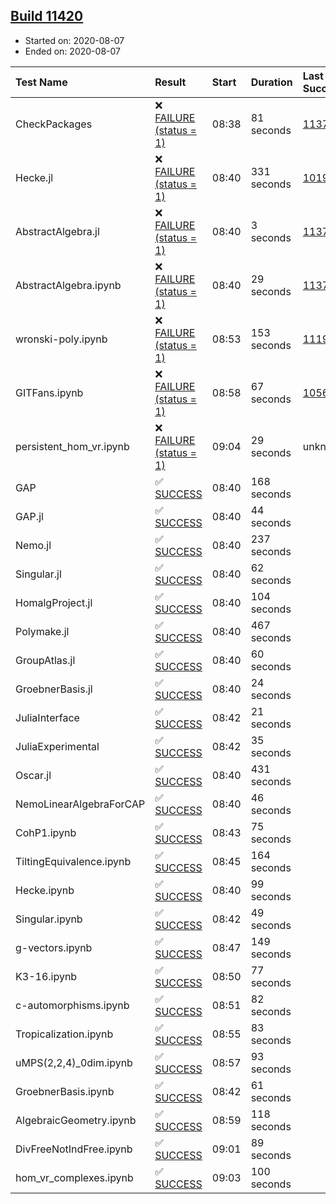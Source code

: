 ## [Build 11420](https://oscarci.mathematik.uni-kl.de/job/oscar/11420/)

* Started on: 2020-08-07
* Ended on: 2020-08-07

| Test Name    | Result | Start | Duration | Last Success | First Failure |
|:-------------|:-------|:------|:---------|:-------------|:--------------|
| CheckPackages | ❌ [FAILURE (status = 1)](https://oscarci.mathematik.uni-kl.de/job/oscar/11420/artifact/logs/build-11420/CheckPackages.log) | 08:38 | 81 seconds | [11376](https://oscarci.mathematik.uni-kl.de/job/oscar/11376/) | [11377](https://oscarci.mathematik.uni-kl.de/job/oscar/11377/) |
| Hecke.jl | ❌ [FAILURE (status = 1)](https://oscarci.mathematik.uni-kl.de/job/oscar/11420/artifact/logs/build-11420/Hecke.jl.log) | 08:40 | 331 seconds | [10197](https://oscarci.mathematik.uni-kl.de/job/oscar/10197/) | [10198](https://oscarci.mathematik.uni-kl.de/job/oscar/10198/) |
| AbstractAlgebra.jl | ❌ [FAILURE (status = 1)](https://oscarci.mathematik.uni-kl.de/job/oscar/11420/artifact/logs/build-11420/AbstractAlgebra.jl.log) | 08:40 | 3 seconds | [11376](https://oscarci.mathematik.uni-kl.de/job/oscar/11376/) | [11377](https://oscarci.mathematik.uni-kl.de/job/oscar/11377/) |
| AbstractAlgebra.ipynb | ❌ [FAILURE (status = 1)](https://oscarci.mathematik.uni-kl.de/job/oscar/11420/artifact/logs/build-11420/AbstractAlgebra.ipynb.log) | 08:40 | 29 seconds | [11376](https://oscarci.mathematik.uni-kl.de/job/oscar/11376/) | [11377](https://oscarci.mathematik.uni-kl.de/job/oscar/11377/) |
| wronski-poly.ipynb | ❌ [FAILURE (status = 1)](https://oscarci.mathematik.uni-kl.de/job/oscar/11420/artifact/logs/build-11420/wronski-poly.ipynb.log) | 08:53 | 153 seconds | [11192](https://oscarci.mathematik.uni-kl.de/job/oscar/11192/) | [11193](https://oscarci.mathematik.uni-kl.de/job/oscar/11193/) |
| GITFans.ipynb | ❌ [FAILURE (status = 1)](https://oscarci.mathematik.uni-kl.de/job/oscar/11420/artifact/logs/build-11420/GITFans.ipynb.log) | 08:58 | 67 seconds | [10566](https://oscarci.mathematik.uni-kl.de/job/oscar/10566/) | [10567](https://oscarci.mathematik.uni-kl.de/job/oscar/10567/) |
| persistent_hom_vr.ipynb | ❌ [FAILURE (status = 1)](https://oscarci.mathematik.uni-kl.de/job/oscar/11420/artifact/logs/build-11420/persistent_hom_vr.ipynb.log) | 09:04 | 29 seconds | unknown | unknown |
| GAP | ✅ [SUCCESS](https://oscarci.mathematik.uni-kl.de/job/oscar/11420/artifact/logs/build-11420/GAP.log) | 08:40 | 168 seconds |  |  |
| GAP.jl | ✅ [SUCCESS](https://oscarci.mathematik.uni-kl.de/job/oscar/11420/artifact/logs/build-11420/GAP.jl.log) | 08:40 | 44 seconds |  |  |
| Nemo.jl | ✅ [SUCCESS](https://oscarci.mathematik.uni-kl.de/job/oscar/11420/artifact/logs/build-11420/Nemo.jl.log) | 08:40 | 237 seconds |  |  |
| Singular.jl | ✅ [SUCCESS](https://oscarci.mathematik.uni-kl.de/job/oscar/11420/artifact/logs/build-11420/Singular.jl.log) | 08:40 | 62 seconds |  |  |
| HomalgProject.jl | ✅ [SUCCESS](https://oscarci.mathematik.uni-kl.de/job/oscar/11420/artifact/logs/build-11420/HomalgProject.jl.log) | 08:40 | 104 seconds |  |  |
| Polymake.jl | ✅ [SUCCESS](https://oscarci.mathematik.uni-kl.de/job/oscar/11420/artifact/logs/build-11420/Polymake.jl.log) | 08:40 | 467 seconds |  |  |
| GroupAtlas.jl | ✅ [SUCCESS](https://oscarci.mathematik.uni-kl.de/job/oscar/11420/artifact/logs/build-11420/GroupAtlas.jl.log) | 08:40 | 60 seconds |  |  |
| GroebnerBasis.jl | ✅ [SUCCESS](https://oscarci.mathematik.uni-kl.de/job/oscar/11420/artifact/logs/build-11420/GroebnerBasis.jl.log) | 08:40 | 24 seconds |  |  |
| JuliaInterface | ✅ [SUCCESS](https://oscarci.mathematik.uni-kl.de/job/oscar/11420/artifact/logs/build-11420/JuliaInterface.log) | 08:42 | 21 seconds |  |  |
| JuliaExperimental | ✅ [SUCCESS](https://oscarci.mathematik.uni-kl.de/job/oscar/11420/artifact/logs/build-11420/JuliaExperimental.log) | 08:42 | 35 seconds |  |  |
| Oscar.jl | ✅ [SUCCESS](https://oscarci.mathematik.uni-kl.de/job/oscar/11420/artifact/logs/build-11420/Oscar.jl.log) | 08:40 | 431 seconds |  |  |
| NemoLinearAlgebraForCAP | ✅ [SUCCESS](https://oscarci.mathematik.uni-kl.de/job/oscar/11420/artifact/logs/build-11420/NemoLinearAlgebraForCAP.log) | 08:40 | 46 seconds |  |  |
| CohP1.ipynb | ✅ [SUCCESS](https://oscarci.mathematik.uni-kl.de/job/oscar/11420/artifact/logs/build-11420/CohP1.ipynb.log) | 08:43 | 75 seconds |  |  |
| TiltingEquivalence.ipynb | ✅ [SUCCESS](https://oscarci.mathematik.uni-kl.de/job/oscar/11420/artifact/logs/build-11420/TiltingEquivalence.ipynb.log) | 08:45 | 164 seconds |  |  |
| Hecke.ipynb | ✅ [SUCCESS](https://oscarci.mathematik.uni-kl.de/job/oscar/11420/artifact/logs/build-11420/Hecke.ipynb.log) | 08:40 | 99 seconds |  |  |
| Singular.ipynb | ✅ [SUCCESS](https://oscarci.mathematik.uni-kl.de/job/oscar/11420/artifact/logs/build-11420/Singular.ipynb.log) | 08:42 | 49 seconds |  |  |
| g-vectors.ipynb | ✅ [SUCCESS](https://oscarci.mathematik.uni-kl.de/job/oscar/11420/artifact/logs/build-11420/g-vectors.ipynb.log) | 08:47 | 149 seconds |  |  |
| K3-16.ipynb | ✅ [SUCCESS](https://oscarci.mathematik.uni-kl.de/job/oscar/11420/artifact/logs/build-11420/K3-16.ipynb.log) | 08:50 | 77 seconds |  |  |
| c-automorphisms.ipynb | ✅ [SUCCESS](https://oscarci.mathematik.uni-kl.de/job/oscar/11420/artifact/logs/build-11420/c-automorphisms.ipynb.log) | 08:51 | 82 seconds |  |  |
| Tropicalization.ipynb | ✅ [SUCCESS](https://oscarci.mathematik.uni-kl.de/job/oscar/11420/artifact/logs/build-11420/Tropicalization.ipynb.log) | 08:55 | 83 seconds |  |  |
| uMPS(2,2,4)_0dim.ipynb | ✅ [SUCCESS](https://oscarci.mathematik.uni-kl.de/job/oscar/11420/artifact/logs/build-11420/uMPS-2-2-4-_0dim.ipynb.log) | 08:57 | 93 seconds |  |  |
| GroebnerBasis.ipynb | ✅ [SUCCESS](https://oscarci.mathematik.uni-kl.de/job/oscar/11420/artifact/logs/build-11420/GroebnerBasis.ipynb.log) | 08:42 | 61 seconds |  |  |
| AlgebraicGeometry.ipynb | ✅ [SUCCESS](https://oscarci.mathematik.uni-kl.de/job/oscar/11420/artifact/logs/build-11420/AlgebraicGeometry.ipynb.log) | 08:59 | 118 seconds |  |  |
| DivFreeNotIndFree.ipynb | ✅ [SUCCESS](https://oscarci.mathematik.uni-kl.de/job/oscar/11420/artifact/logs/build-11420/DivFreeNotIndFree.ipynb.log) | 09:01 | 89 seconds |  |  |
| hom_vr_complexes.ipynb | ✅ [SUCCESS](https://oscarci.mathematik.uni-kl.de/job/oscar/11420/artifact/logs/build-11420/hom_vr_complexes.ipynb.log) | 09:03 | 100 seconds |  |  |
